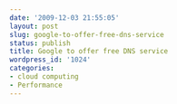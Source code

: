 ```yaml
---
date: '2009-12-03 21:55:05'
layout: post
slug: google-to-offer-free-dns-service
status: publish
title: Google to offer free DNS service
wordpress_id: '1024'
categories:
- cloud computing
- Performance
---
```


